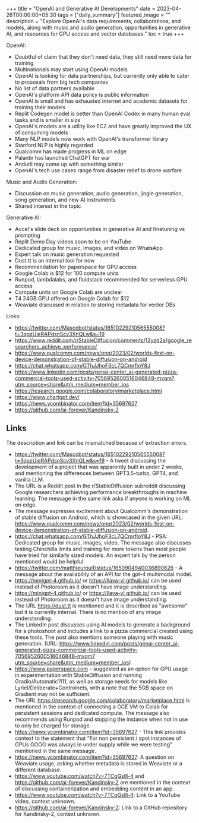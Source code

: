 +++
title =  "OpenAI and Generative AI Developments"
date = 2023-04-26T00:00:00+05:30
tags = ["daily_summary"]
featured_image = ""
description = "Explore OpenAI's data requirements, collaborations, and models, along with music and audio generation, opportunities in generative AI, and resources for GPU access and vector databases."
toc = true
+++

OpenAI:
- Doubtful of claim that they don't need data, they still need more data for training
- Multinationals may start using OpenAI models
- OpenAI is looking for data partnerships, but currently only able to cater to proposals from big tech companies
- No list of data partners available
- OpenAI's platform API data policy is public information
- OpenAI is small and has exhausted internet and academic datasets for training their models
- Replit Codegen model is better than OpenAI Codex in many human eval tasks and is smaller in size
- OpenAI's models are a utility like EC2 and have greatly improved the UX of consuming models
- Many NLP models now work with OpenAI's transformer library
- Stanford NLP is highly regarded
- Qualcomm has made progress in ML on edge
- Palantir has launched ChatGPT for war
- Anduril may come up with something similar
- OpenAI's tech use cases range from disaster relief to drone warfare

Music and Audio Generation:
- Discussion on music generation, audio generation, jingle generation, song generation, and new AI instruments
- Shared interest in the topic

Generative AI:
- Accel's slide deck on opportunities in generative AI and finetuning vs prompting
- Replit Demo Day videos soon to be on YouTube
- Dedicated group for music, images, and video on WhatsApp
- Expert talk on music generation requested
- Dust.tt is an internal tool for now
- Recommendation for paperspace for GPU access
- Google Colab is $12 for 100 compute units
- Runpod, lambdalabs, and fluidstack recommended for serverless GPU access
- Compute units on Google Colab are unclear
- T4 24GB GPU offered on Google Colab for $12
- Weaviate discussed in relation to storing metadata for vector DBs

Links:
- https://twitter.com/Mascobot/status/1651022921056555008?t=3qozUieRAPdsnScv3XnQLw&s=19
- https://www.reddit.com/r/StableDiffusion/comments/12yzd2a/google_researchers_achieve_performance/
- https://www.qualcomm.com/news/onq/2023/02/worlds-first-on-device-demonstration-of-stable-diffusion-on-android
- https://chat.whatsapp.com/GThJJhoF3cL7QCmrfIoY8J
- https://www.linkedin.com/posts/genai-center_ai-generated-pizza-commercial-tools-used-activity-7056952600516046848-mvqm?utm_source=share&utm_medium=member_ios
- https://research.google.com/colaboratory/marketplace.html
- https://www.chartgpt.dev/
- https://news.ycombinator.com/item?id=35697627
- https://github.com/ai-forever/Kandinsky-2

## Links
The description and link can be mismatched because of extraction errors.

- https://twitter.com/Mascobot/status/1651022921056555008?t=3qozUieRAPdsnScv3XnQLw&s=19 - A tweet discussing the development of a project that was apparently built in under 2 weeks, and mentioning the differences between GPT3.5-turbo, GPT4, and vanilla LLM.
- The URL is a Reddit post in the r/StableDiffusion subreddit discussing Google researchers achieving performance breakthroughs in machine learning. The message in the same link asks if anyone is working on ML on edge.
- The message expresses excitement about Qualcomm's demonstration of stable diffusion on Android, which is showcased in the given URL: https://www.qualcomm.com/news/onq/2023/02/worlds-first-on-device-demonstration-of-stable-diffusion-on-android.
- https://chat.whatsapp.com/GThJJhoF3cL7QCmrfIoY8J - PSA: Dedicated group for music, images, video. The message also discusses testing Chinchilla limits and training for more tokens than most people have tried for similarly sized models. An expert talk by the person mentioned would be helpful.
- https://twitter.com/matthieurouif/status/1650904940036890626 - A message about the availability of an API for the gpt-4 multimodal model.
- https://minigpt-4.github.io/ or https://llava-vl.github.io/ can be used instead of Photoroom as it doesn't have image understanding.
- https://minigpt-4.github.io/ or https://llava-vl.github.io/ can be used instead of Photoroom as it doesn't have image understanding.
- The URL https://dust.tt is mentioned and it is described as "awesome" but it is currently internal. There is no mention of any image understanding.
- The LinkedIn post discusses using AI models to generate a background for a photoshoot and includes a link to a pizza commercial created using these tools. The post also mentions someone playing with music generation. (URL: https://www.linkedin.com/posts/genai-center_ai-generated-pizza-commercial-tools-used-activity-7056952600516046848-mvqm?utm_source=share&utm_medium=member_ios)
- https://www.paperspace.com - suggested as an option for GPU usage in experimentation with StableDiffusion and running Gradio/Automatic1111, as well as storage needs for models like Lyriel/Deliberate+Controlnets, with a note that the 5GB space on Gradient may not be sufficient.
- The URL https://research.google.com/colaboratory/marketplace.html is mentioned in the context of connecting a GCE VM to Colab for persistent sessions and dedicated compute. The message also recommends using Runpod and stopping the instance when not in use to only be charged for storage.
- https://news.ycombinator.com/item?id=35697627 - This link provides context to the statement that "For non persistent / spot instances of GPUs GOOG was always in under supply while we were testing" mentioned in the same message.
- https://news.ycombinator.com/item?id=35697627: A question on Weaviate usage, asking whether metadata is stored in Weaviate or a different database.
- https://www.youtube.com/watch?v=7TCqGslll-4 and https://github.com/ai-forever/Kandinsky-2 are mentioned in the context of discussing containerization and embedding content in an app.
- https://www.youtube.com/watch?v=7TCqGslll-4: Link to a YouTube video, context unknown.
- https://github.com/ai-forever/Kandinsky-2: Link to a GitHub repository for Kandinsky-2, context unknown.